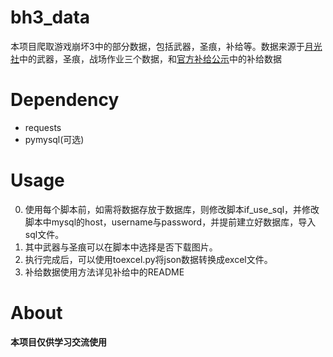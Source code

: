 # bh3_data
本项目爬取游戏崩坏3中的部分数据，包括武器，圣痕，补给等。数据来源于[月光社](http://3rdguide.com/)中的武器，圣痕，战场作业三个数据，和[官方补给公示](https://www.bh3.com/news/gacha)中的补给数据

# Dependency 
- requests
- pymysql(可选)
# Usage
0. 使用每个脚本前，如需将数据存放于数据库，则修改脚本if_use_sql，并修改脚本中mysql的host，username与password，并提前建立好数据库，导入sql文件。  
1. 其中武器与圣痕可以在脚本中选择是否下载图片。
2. 执行完成后，可以使用toexcel.py将json数据转换成excel文件。
3. 补给数据使用方法详见补给中的README

# About
**本项目仅供学习交流使用**